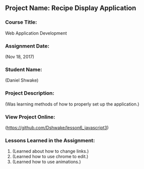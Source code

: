 ## Project Name:  Recipe Display Application

### Course Title:
Web Application Development

### Assignment Date:  
(Nov 18, 2017)

### Student Name:  
(Daniel Shwake)

### Project Description:
(Was learning methods of how to properly set up the application.)

### View Project Online:
(https://github.com/Dshwake/lesson6_javascript3)

### Lessons Learned in the Assignment:
1. (Learned about how to change links.)
2. (Learned how to use chrome to edit.)
3. (Learned how to use animations.)

